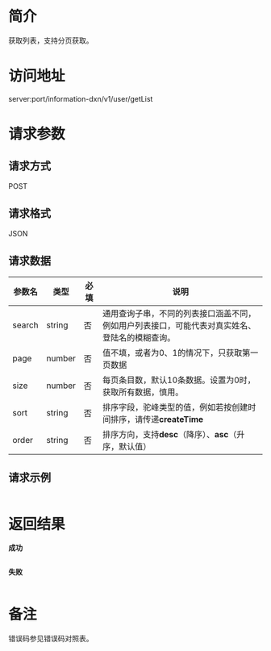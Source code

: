 # 简介
获取列表，支持分页获取。

# 访问地址
server:port/information-dxn/v1/user/getList

# 请求参数

## 请求方式
POST

## 请求格式
JSON

## 请求数据
|参数名|类型|必填|说明|
|-|-|-|-|
|search|string|否|通用查询子串，不同的列表接口涵盖不同，例如用户列表接口，可能代表对真实姓名、登陆名的模糊查询。|
|page|number|否|值不填，或者为0、1的情况下，只获取第一页数据|
|size|number|否|每页条目数，默认10条数据。设置为0时，获取所有数据，慎用。|
|sort|string|否|排序字段，驼峰类型的值，例如若按创建时间排序，请传递**createTime**|
|order|string|否|排序方向，支持**desc**（降序）、**asc**（升序，默认值）|


## 请求示例
```json

```

# 返回结果
**成功**
```json

```

**失败**
```json

```

# 备注
错误码参见错误码对照表。